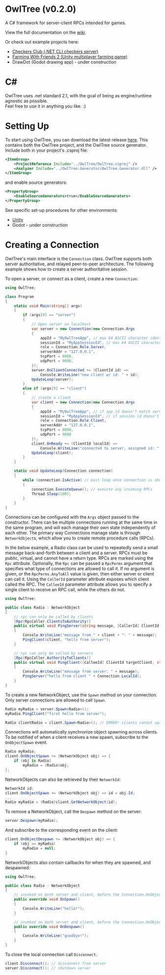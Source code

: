 # OwlTree (v0.2.0)
A C# framework for server-client RPCs intended for games.

View the full documentation on the [wiki](https://github.com/CaptainToTo/owl-tree/wiki).

Or check out example projects here:
- [Checkers Club (.NET CLI checkers server)](https://github.com/CaptainToTo/checkers-club)
- [Farming With Friends 2 (Unity multiplayer farming game)](https://github.com/CaptainToTo/Farming-With-Friends-2)
- DrawDot (Godot drawing app) - under construction

# C# 

OwlTree uses .net standard 2.1, with the goal of being as engine/runtime agnostic as possible.\
Feel free to use it in anything you like. :)

# Setting Up

To start using OwlTree, you can download the latest release [here](https://github.com/CaptainToTo/owl-tree/releases/download/v0.2.0/OwlTree-v0.2.0.zip). This contains both the OwlTree project, and the OwlTree source generator. Include both in your project's .csproj file:

```xml
<ItemGroup>
    <ProjectReference Include="../OwlTree/OwlTree.csproj" />
    <Analyzer Include="../OwlTree.Generator/OwlTree.Generator.dll" />
</ItemGroup>
```

and enable source generators:

```xml
<PropertyGroup>
    <EnableSourceGenerators>true</EnableSourceGenerators>
</PropertyGroup>
```

See specific set-up procedures for other environments:
- [Unity](https://github.com/CaptainToTo/owl-tree-unity/wiki)
- Godot - under construction

# Creating a Connection

OwlTree's main interface is the `Connection` class. OwlTree supports both server authoritative, and relayed peer-to-peer architecture. The following example shows how to create a server authoritative session.

To open a server, or connect as a client, create a new `Connection`:

```cs
using OwlTree;

class Program
{
    static void Main(string[] args)
    {
        if (args[0] == "server")
        {
            // Open server on localhost
            var server = new Connection(new Connection.Args
            {
                appId = "MyOwlTreeApp", // max 64 ASCII character identifier for your app
                sessionId = "MyAppSessionId", // max 64 ASCII character identifier for a session of your app
                role = Connection.Role.Server,
                serverAddr = "127.0.0.1",
                tcpPort = 8000,
                udpPort = 9000,
            });
            server.OnClientConnected += (ClientId id) => 
                Console.WriteLine("new client w/ id: " + id);
            UpdateLoop(server);
        }
        else if (args[0] == "client")
        {
            // create a client
            var client = new Connection(new Connection.Args
            {
                appId = "MyOwlTreeApp", // if app id doesn't match server's id, connection will be rejected
                sessionId = "MyAppSessionId", // if session id doesn't match server's id, connection will be rejected
                role = Connection.Role.Client,
                serverAddr = "127.0.0.1",
                tcpPort = 8000,
                udpPort = 9000
            });
            client.OnReady += (ClientId localId) => 
                Console.WriteLine("connected to server, assigned id: " + localId);
            UpdateLoop(client);
        }
    }

    static void UpdateLoop(Connection connection)
    {
        while (connection.IsActive) // exit loop once connection is shut down
        {
            connection.ExecuteQueue(); // execute any incoming RPCs
            Thread.Sleep(100);
        }
    }
}
```

Connections can be configured with the `Args` object passed to the constructor. There can be multiple connections running at the same time in the same program, and will each manage their own state independently of each other. The primary way Connections manage state is through `NetworkObject`s, which allow you to create remote procedure calls (RPCs).

In the below example, a Radio class can be used to repeatedly send a small message back-and-forth between a client and a server. RPCs must be public, virtual, and cannot have a return type. RPCs are marked using the `Rpc` attribute. Optionally, the `Rpc` can be passed a `RpcPerms` argument that specifies what type of connections are allowed to call it. If no argument is given, or the `RpcPerms.AnyToAll` value is given, then either server or client can call it. Using the `CallerId` parameter attribute exposes which client called the RPC. The `CalleeId` parameter attribute allows you to specify a single client to receive an RPC call, while the others do not.

```cs
using OwlTree;

public class Radio : NetworkObject
{
    // rpc can only be called by clients
    [Rpc(RpcCaller.ClientsToAuthority)]
    public virtual void PingServer(string message, [CallerId] ClientId client = default)
    {
        Console.WriteLine("message from " + client + ": " + message);
        PingClient(client, "hello from server");
    }

    // rpc can only be called by servers
    [Rpc(RpcCaller.AuthorityToClients)]
    public virtual void PingClient([CalleeId] ClientId targetClient, string message)
    {
        Console.WriteLine("message from server: " + message);
        PingServer("hello from client " + Connection.LocalId);
    }
}
```

To create a new NetworkObject, use the `Spawn` method on your connection. Only server connections are allowed to call `Spawn`.

```cs
Radio myRadio = server.Spawn<Radio>();
myRadio.PingClient("first hello from server");

Radio clientRadio = client.Spawn<Radio>(); // ERROR! clients cannot spawn
```

Connections will automatically synchronize object spawning across clients. To be notified of when a client receives a new spawn, subscribe to the `OnObjectSpawn` event.

```cs
Radio myRadio;
client.OnObjectSpawn += (NetworkObject obj) => {
    if (obj is Radio)
        myRadio = (Radio)obj;
};
```

NetworkObjects can also be retrieved by their `NetworkId`:

```cs
NetworkId id;
client.OnObjectSpawn += (NetworkObject obj) => id = obj.Id;
...
Radio myRadio = (Radio)client.GetNetworkObject(id);
```

To remove a NetworkObject, call the `Despawn` method on the server:

```cs
server.Despawn(myRadio);
```

And subscribe to the corresponding event on the client:

```cs
client.OnObjectDespawn += (NetworkObject obj) => {
    if (obj == myRadio)
        myRadio = null;
}
```

NetworkObjects also contain callbacks for when they are spawned, and despawned:

```cs
using OwlTree;

public class Radio : NetworkObject
{
    // invoked on both server and client, before the Connection.OnObjectSpawn event is invoked
    public override void OnSpawn()
    {
        Console.WriteLine("hello!");
    }

    // invoked on both server and client, before the Connection.OnObjectDespawn event is invoked
    public override void OnDespawn()
    {
        Console.WriteLine("goodbye!");
    }
}
```

To close the local connection call `Disconnect`.

```cs
client.Disconnect(); // disconnect from server
server.Disconnect(); // shutdown server
```
